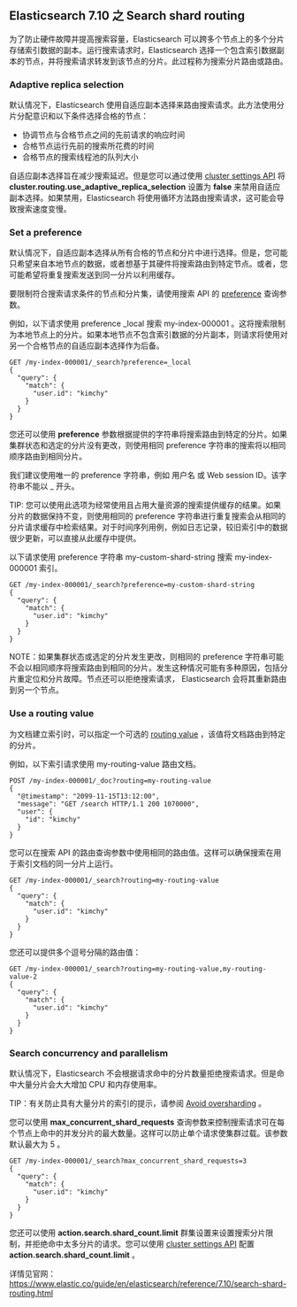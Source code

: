 ## Elasticsearch 7.10 之 Search shard routing


为了防止硬件故障并提高搜索容量，Elasticsearch 可以跨多个节点上的多个分片存储索引数据的副本。运行搜索请求时，Elasticsearch 选择一个包含索引数据副本的节点，并将搜索请求转发到该节点的分片。此过程称为搜索分片路由或路由。

### Adaptive replica selection
默认情况下，Elasticsearch 使用自适应副本选择来路由搜索请求。此方法使用分片分配意识和以下条件选择合格的节点：

* 协调节点与合格节点之间的先前请求的响应时间
* 合格节点运行先前的搜索所花费的时间
* 合格节点的搜索线程池的队列大小

自适应副本选择旨在减少搜索延迟。但是您可以通过使用 [cluster settings API](https://www.elastic.co/guide/en/elasticsearch/reference/7.10/cluster-update-settings.html) 将 **cluster.routing.use\_adaptive\_replica\_selection** 设置为 **false** 来禁用自适应副本选择。如果禁用，Elasticsearch 将使用循环方法路由搜索请求，这可能会导致搜索速度变慢。

### Set a preference

默认情况下，自适应副本选择从所有合格的节点和分片中进行选择。但是，您可能只希望来自本地节点的数据，或者想基于其硬件将搜索路由到特定节点。或者，您可能希望将重复搜索发送到同一分片以利用缓存。

要限制符合搜索请求条件的节点和分片集，请使用搜索 API 的 [preference](https://www.elastic.co/guide/en/elasticsearch/reference/7.10/search-search.html#search-preference) 查询参数。

例如，以下请求使用 preference \_local 搜索 my-index-000001 。这将搜索限制为本地节点上的分片。如果本地节点不包含索引数据的分片副本，则请求将使用对另一个合格节点的自适应副本选择作为后备。

	GET /my-index-000001/_search?preference=_local
	{
	  "query": {
	    "match": {
	      "user.id": "kimchy"
	    }
	  }
	}
 
您还可以使用 **preference** 参数根据提供的字符串将搜索路由到特定的分片。如果集群状态和选定的分片没有更改，则使用相同 preference 字符串的搜索将以相同顺序路由到相同分片。

我们建议使用唯一的 preference 字符串，例如 用户名 或 Web session ID。该字符串不能以 _ 开头。

TIP: 您可以使用此选项为经常使用且占用大量资源的搜索提供缓存的结果。如果分片的数据保持不变，则使用相同的 preference 字符串进行重复搜索会从相同的分片请求缓存中检索结果。对于时间序列用例，例如日志记录，较旧索引中的数据很少更新，可以直接从此缓存中提供。

以下请求使用 preference 字符串 my-custom-shard-string 搜索 my-index-000001 索引。

	GET /my-index-000001/_search?preference=my-custom-shard-string
	{
	  "query": {
	    "match": {
	      "user.id": "kimchy"
	    }
	  }
	}
	
NOTE：如果集群状态或选定的分片发生更改，则相同的 preference 字符串可能不会以相同顺序将搜索路由到相同的分片。发生这种情况可能有多种原因，包括分片重定位和分片故障。节点还可以拒绝搜索请求， Elasticsearch 会将其重新路由到另一个节点。

### Use a routing value

为文档建立索引时，可以指定一个可选的 [routing value](https://www.elastic.co/guide/en/elasticsearch/reference/7.10/mapping-routing-field.html) ，该值将文档路由到特定的分片。

例如，以下索引请求使用 my-routing-value 路由文档。

	POST /my-index-000001/_doc?routing=my-routing-value
	{
	  "@timestamp": "2099-11-15T13:12:00",
	  "message": "GET /search HTTP/1.1 200 1070000",
	  "user": {
	    "id": "kimchy"
	  }
	}
 
您可以在搜索 API 的路由查询参数中使用相同的路由值。这样可以确保搜索在用于索引文档的同一分片上运行。

	GET /my-index-000001/_search?routing=my-routing-value
	{
	  "query": {
	    "match": {
	      "user.id": "kimchy"
	    }
	  }
	}
 
您还可以提供多个逗号分隔的路由值：

	GET /my-index-000001/_search?routing=my-routing-value,my-routing-value-2
	{
	  "query": {
	    "match": {
	      "user.id": "kimchy"
	    }
	  }
	}
 
### Search concurrency and parallelism

默认情况下，Elasticsearch 不会根据请求命中的分片数量拒绝搜索请求。但是命中大量分片会大大增加 CPU 和内存使用率。

TIP：有关防止具有大量分片的索引的提示，请参阅 [Avoid oversharding](https://www.elastic.co/guide/en/elasticsearch/reference/7.10/avoid-oversharding.html) 。

您可以使用 **max\_concurrent\_shard\_requests** 查询参数来控制搜索请求可在每个节点上命中的并发分片的最大数量。这样可以防止单个请求使集群过载。该参数默认最大为 5 。

	GET /my-index-000001/_search?max_concurrent_shard_requests=3
	{
	  "query": {
	    "match": {
	      "user.id": "kimchy"
	    }
	  }
	}
	
您还可以使用 **action.search.shard_count.limit** 群集设置来设置搜索分片限制，并拒绝命中太多分片的请求。您可以使用  [cluster settings API](https://www.elastic.co/guide/en/elasticsearch/reference/7.10/cluster-update-settings.html) 配置 **action.search.shard_count.limit** 。

详情见官网：https://www.elastic.co/guide/en/elasticsearch/reference/7.10/search-shard-routing.html
